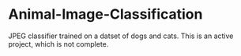 # Animal-Image-Classification
JPEG classifier trained on a datset of dogs and cats. This is an active project, which is not complete. 
